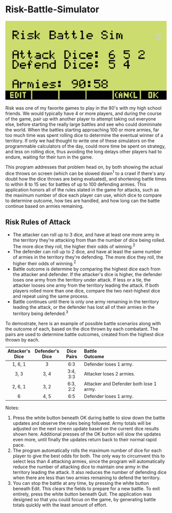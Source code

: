 # Risk-Battle-Simulator

![Screenshot of Risk-Battle-Simulator](https://github.com/yeri63-hp48g/Risk-Battle-Simulator/raw/main/Risk.png)

Risk was one of my favorite games to play in the 80's with my high school friends. We would typically have 4 or more players, and during the course of the game, pair up with another player to attempt taking out everyone else, before starting the really large battles and see who could domininate the world. When the battles starting approaching 100 or more armies, far too much time was spent rolling dice to determine the eventual winner of a territory. If only we had thought to write one of these simulators on the programmable calculators of the day, could more time be spent on strategy, and less on rolling dice, thus avoiding the long delays other players had to endure, waiting for their turn in the game.

This program addresses that problem head on, by both showing the actual dice throws on screen (which can be slowed down<sup>1</sup> to a crawl if there's any doubt how the dice throws are being evaluated), and shortening battle times to within 8 to 15 sec for battles of up to 100 defending armies. This application honors all of the rules stated in the game for attacks, such as the maximum number of dice each player can use, which dice to compare to determine outcome, how ties are handled, and how long can the battle continue based on armies remaining. 

## Risk Rules of Attack

* The attacker can roll up to 3 dice, and have at least one more army in the territory they're attacking from than the number of dice being rolled. The more dice they roll, the higher their odds of winning.<sup>2</sup>
* The defender can roll up to 2 dice, and have at least the same number of armies in the territory they're defending. The more dice they roll, the higher their odds of winning.<sup>2</sup>
* Battle outcome is determine by comparing the highest dice each from the attacker and defender. If the attacker's dice is higher, the defender loses one army from the territory under attack. If less or a tie, the attacker looses one army from the territory leading the attack. If both players rolled more than one dice, compare the two next-highest dice and repeat using the same process.
* Battle continues until there is only one army remaining in the territory leading the attack, or the defender has lost all of their armies in the territory being defended.<sup>3</sup>

To demostrate, here is an example of possible battle scenarios along with the outcome of each, based on the dice thrown by each combatant. The pairs are used to determine battle outcomes, created from the highest dice thrown by each. 

Attacker's<br />Dice | Defender's<br />Dice | Dice<br />Pairs | Battle<br />Outcome
:-: | :-: | :-: |:--
1, 6, 1 | 3    | 6:3 | Defender loses 1 army. 
3, 3    | 3, 4 | 3:4, 3:3 | Attacker loses 2 armies. 
2, 6, 1 | 3, 2 | 6:3, 2:2 | Attacker and Defender both lose 1 army. 
6       | 4, 5 | 6:5 | Defender loses 1 army. 

Notes:
1. Press the white button beneath OK during battle to slow down the battle updates and observe the rules being followed. Army totals will be adjusted on the next screen update based on the current dice results shown here. Additional presses of the OK button will slow the updates even more, until finally the updates return back to their normal rapid pace.
2. The program automatically rolls the maximum number of dice for each player to give the best odds for both. The only way to circumvent this to select less than 4 attacking armies, since the program will automatically reduce the number of attacking dice to maintain one army in the territory leading the attack. It also reduces the number of defending dice when there are less than two armies remaining to defend the territory.
3. You can stop the battle at any time, by pressing the white button beneath Edit. This clears the fields to prepare for a new battle. To exit entirely, press the white button beneath Quit. The application was designed so that you could focus on the game, by generating battle totals quickly with the least amount of effort.

